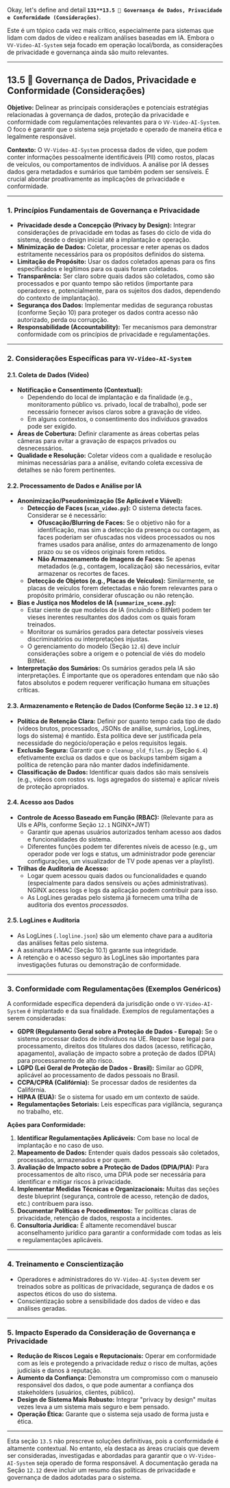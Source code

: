 Okay, let's define and detail **`131**13.5 📜 Governança de Dados, Privacidade e Conformidade (Considerações)`**.

Este é um tópico cada vez mais crítico, especialmente para sistemas que lidam com dados de vídeo e realizam análises baseadas em IA. Embora o `VV-Video-AI-System` seja focado em operação local/borda, as considerações de privacidade e governança ainda são muito relevantes.

---

## 13.5 📜 Governança de Dados, Privacidade e Conformidade (Considerações)

**Objetivo:** Delinear as principais considerações e potenciais estratégias relacionadas à governança de dados, proteção da privacidade e conformidade com regulamentações relevantes para o `VV-Video-AI-System`. O foco é garantir que o sistema seja projetado e operado de maneira ética e legalmente responsável.

**Contexto:** O `VV-Video-AI-System` processa dados de vídeo, que podem conter informações pessoalmente identificáveis (PII) como rostos, placas de veículos, ou comportamentos de indivíduos. A análise por IA desses dados gera metadados e sumários que também podem ser sensíveis. É crucial abordar proativamente as implicações de privacidade e conformidade.

---

### 1. Princípios Fundamentais de Governança e Privacidade

*   **Privacidade desde a Concepção (Privacy by Design):** Integrar considerações de privacidade em todas as fases do ciclo de vida do sistema, desde o design inicial até a implantação e operação.
*   **Minimização de Dados:** Coletar, processar e reter apenas os dados estritamente necessários para os propósitos definidos do sistema.
*   **Limitação de Propósito:** Usar os dados coletados apenas para os fins especificados e legítimos para os quais foram coletados.
*   **Transparência:** Ser claro sobre quais dados são coletados, como são processados e por quanto tempo são retidos (importante para operadores e, potencialmente, para os sujeitos dos dados, dependendo do contexto de implantação).
*   **Segurança dos Dados:** Implementar medidas de segurança robustas (conforme Seção 10) para proteger os dados contra acesso não autorizado, perda ou corrupção.
*   **Responsabilidade (Accountability):** Ter mecanismos para demonstrar conformidade com os princípios de privacidade e regulamentações.

---

### 2. Considerações Específicas para `VV-Video-AI-System`

#### 2.1. Coleta de Dados (Vídeo)

*   **Notificação e Consentimento (Contextual):**
    *   Dependendo do local de implantação e da finalidade (e.g., monitoramento público vs. privado, local de trabalho), pode ser necessário fornecer avisos claros sobre a gravação de vídeo.
    *   Em alguns contextos, o consentimento dos indivíduos gravados pode ser exigido.
*   **Áreas de Cobertura:** Definir claramente as áreas cobertas pelas câmeras para evitar a gravação de espaços privados ou desnecessários.
*   **Qualidade e Resolução:** Coletar vídeos com a qualidade e resolução mínimas necessárias para a análise, evitando coleta excessiva de detalhes se não forem pertinentes.

#### 2.2. Processamento de Dados e Análise por IA

*   **Anonimização/Pseudonimização (Se Aplicável e Viável):**
    *   **Detecção de Faces (`scan_video.py`):** O sistema detecta faces. Considerar se é necessário:
        *   **Ofuscação/Blurring de Faces:** Se o objetivo não for a identificação, mas sim a detecção da presença ou contagem, as faces poderiam ser ofuscadas nos vídeos processados ou nos frames usados para análise, *antes* do armazenamento de longo prazo ou se os vídeos originais forem retidos.
        *   **Não Armazenamento de Imagens de Faces:** Se apenas metadados (e.g., contagem, localização) são necessários, evitar armazenar os recortes de faces.
    *   **Detecção de Objetos (e.g., Placas de Veículos):** Similarmente, se placas de veículos forem detectadas e não forem relevantes para o propósito primário, considerar ofuscação ou não retenção.
*   **Bias e Justiça nos Modelos de IA (`summarize_scene.py`):**
    *   Estar ciente de que modelos de IA (incluindo o BitNet) podem ter vieses inerentes resultantes dos dados com os quais foram treinados.
    *   Monitorar os sumários gerados para detectar possíveis vieses discriminatórios ou interpretações injustas.
    *   O gerenciamento do modelo (Seção `12.6`) deve incluir considerações sobre a origem e o potencial de viés do modelo BitNet.
*   **Interpretação dos Sumários:** Os sumários gerados pela IA são interpretações. É importante que os operadores entendam que não são fatos absolutos e podem requerer verificação humana em situações críticas.

#### 2.3. Armazenamento e Retenção de Dados (Conforme Seção `12.3` e `12.8`)

*   **Política de Retenção Clara:** Definir por quanto tempo cada tipo de dado (vídeos brutos, processados, JSONs de análise, sumários, LogLines, logs do sistema) é mantido. Esta política deve ser justificada pela necessidade do negócio/operação e pelos requisitos legais.
*   **Exclusão Segura:** Garantir que o `cleanup_old_files.py` (Seção `6.4`) efetivamente exclua os dados e que os backups também sigam a política de retenção para não manter dados indefinidamente.
*   **Classificação de Dados:** Identificar quais dados são mais sensíveis (e.g., vídeos com rostos vs. logs agregados do sistema) e aplicar níveis de proteção apropriados.

#### 2.4. Acesso aos Dados

*   **Controle de Acesso Baseado em Função (RBAC):** (Relevante para as UIs e APIs, conforme Seção `12.1` NGINX+JWT)
    *   Garantir que apenas usuários autorizados tenham acesso aos dados e funcionalidades do sistema.
    *   Diferentes funções podem ter diferentes níveis de acesso (e.g., um operador pode ver logs e status, um administrador pode gerenciar configurações, um visualizador de TV pode apenas ver a playlist).
*   **Trilhas de Auditoria de Acesso:**
    *   Logar quem acessou quais dados ou funcionalidades e quando (especialmente para dados sensíveis ou ações administrativas). NGINX access logs e logs da aplicação podem contribuir para isso.
    *   As LogLines geradas pelo sistema já fornecem uma trilha de auditoria dos eventos *processados*.

#### 2.5. LogLines e Auditoria

*   As LogLines (`.logline.json`) são um elemento chave para a auditoria das análises feitas pelo sistema.
*   A assinatura HMAC (Seção 10.1) garante sua integridade.
*   A retenção e o acesso seguro às LogLines são importantes para investigações futuras ou demonstração de conformidade.

---

### 3. Conformidade com Regulamentações (Exemplos Genéricos)

A conformidade específica dependerá da jurisdição onde o `VV-Video-AI-System` é implantado e da sua finalidade. Exemplos de regulamentações a serem consideradas:

*   **GDPR (Regulamento Geral sobre a Proteção de Dados - Europa):** Se o sistema processar dados de indivíduos na UE. Requer base legal para processamento, direitos dos titulares dos dados (acesso, retificação, apagamento), avaliação de impacto sobre a proteção de dados (DPIA) para processamento de alto risco.
*   **LGPD (Lei Geral de Proteção de Dados - Brasil):** Similar ao GDPR, aplicável ao processamento de dados pessoais no Brasil.
*   **CCPA/CPRA (Califórnia):** Se processar dados de residentes da Califórnia.
*   **HIPAA (EUA):** Se o sistema for usado em um contexto de saúde.
*   **Regulamentações Setoriais:** Leis específicas para vigilância, segurança no trabalho, etc.

**Ações para Conformidade:**

1.  **Identificar Regulamentações Aplicáveis:** Com base no local de implantação e no caso de uso.
2.  **Mapeamento de Dados:** Entender quais dados pessoais são coletados, processados, armazenados e por quem.
3.  **Avaliação de Impacto sobre a Proteção de Dados (DPIA/PIA):** Para processamentos de alto risco, uma DPIA pode ser necessária para identificar e mitigar riscos à privacidade.
4.  **Implementar Medidas Técnicas e Organizacionais:** Muitas das seções deste blueprint (segurança, controle de acesso, retenção de dados, etc.) contribuem para isso.
5.  **Documentar Políticas e Procedimentos:** Ter políticas claras de privacidade, retenção de dados, resposta a incidentes.
6.  **Consultoria Jurídica:** É altamente recomendável buscar aconselhamento jurídico para garantir a conformidade com todas as leis e regulamentações aplicáveis.

---

### 4. Treinamento e Conscientização

*   Operadores e administradores do `VV-Video-AI-System` devem ser treinados sobre as políticas de privacidade, segurança de dados e os aspectos éticos do uso do sistema.
*   Conscientização sobre a sensibilidade dos dados de vídeo e das análises geradas.

---

### 5. Impacto Esperado da Consideração de Governança e Privacidade

*   **Redução de Riscos Legais e Reputacionais:** Operar em conformidade com as leis e protegendo a privacidade reduz o risco de multas, ações judiciais e danos à reputação.
*   **Aumento da Confiança:** Demonstra um compromisso com o manuseio responsável dos dados, o que pode aumentar a confiança dos stakeholders (usuários, clientes, público).
*   **Design de Sistema Mais Robusto:** Integrar "privacy by design" muitas vezes leva a um sistema mais seguro e bem pensado.
*   **Operação Ética:** Garante que o sistema seja usado de forma justa e ética.

---

Esta seção `13.5` não prescreve soluções definitivas, pois a conformidade é altamente contextual. No entanto, ela destaca as áreas cruciais que devem ser consideradas, investigadas e abordadas para garantir que o `VV-Video-AI-System` seja operado de forma responsável. A documentação gerada na Seção `12.12` deve incluir um resumo das políticas de privacidade e governança de dados adotadas para o sistema.
